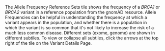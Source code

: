 The Allele Frequency Reference Sets tile shows the frequency of a _BRCA1_ or _BRCA2_ variant in a reference population from the gnomAD resource. Allele Frequencies can be helpful in understanding the frequency at which a variant appears in the population, and whether there is a population in which the variant is so common that it's not likely to increase the risk of a much less common disease. Different sets (exome, genome) are shown in different subtiles. To view or collapse all subtiles, click the arrows at the top right of the tile on the Variant Details Page.
